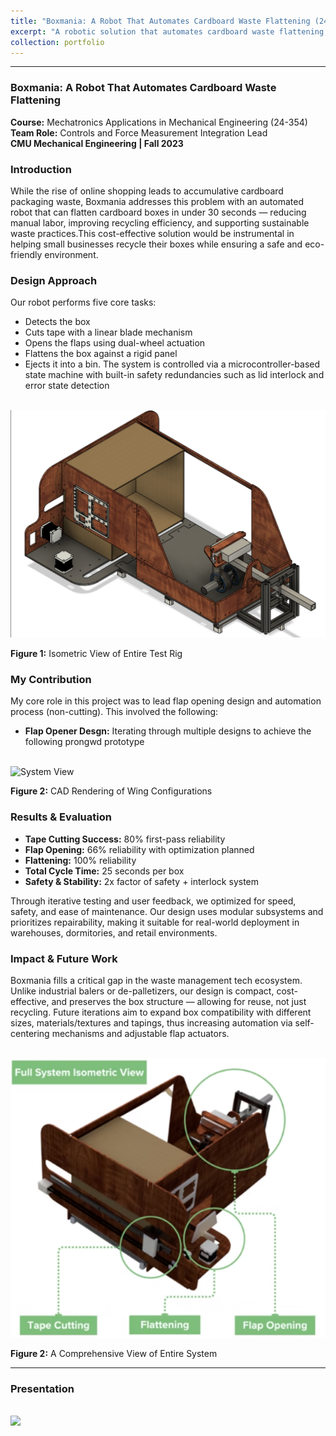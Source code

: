 ```yaml
---
title: "Boxmania: A Robot That Automates Cardboard Waste Flattening (24-354)"
excerpt: "A robotic solution that automates cardboard waste flattening, offering a low-cost, accessible approach to wood bending. <br/><img src='/images/Boxmania.png'>"
collection: portfolio
---
```


---


### Boxmania: A Robot That Automates Cardboard Waste Flattening  
**Course:** Mechatronics Applications in Mechanical Engineering (24-354)  
**Team Role:** Controls and Force Measurement Integration Lead  
**CMU Mechanical Engineering | Fall 2023**

### Introduction  
While the rise of online shopping leads to accumulative cardboard packaging waste, Boxmania addresses this problem with an automated robot that can flatten cardboard boxes in under 30 seconds — reducing manual labor, improving recycling efficiency, and supporting sustainable waste practices.This cost-effective solution would be instrumental in helping small businesses recycle their boxes while ensuring a safe and eco-friendly environment.

### Design Approach  
 Our robot performs five core tasks:

  - Detects the box
  - Cuts tape with a linear blade mechanism
  - Opens the flaps using dual-wheel actuation
  - Flattens the box against a rigid panel
  - Ejects it into a bin. The system is controlled via a microcontroller-based state machine with built-in safety redundancies such as lid interlock and error state detection


<br/><img src='/images/Boxmania_Prototype.png' alt="System View">

**Figure 1:** Isometric View of Entire Test Rig

### My Contribution

My core role in this project was to lead flap opening design and automation process (non-cutting).
This involved the following:

- **Flap Opener Desgn:** Iterating through multiple designs to achieve the following prongwd prototype

<br/><img src='/images/flap' alt="System View">

**Figure 2:** CAD Rendering of Wing Configurations

### Results & Evaluation  
- **Tape Cutting Success:** 80% first-pass reliability
- **Flap Opening:**  66% reliability with optimization planned
- **Flattening:** 100% reliability
- **Total Cycle Time:** 25 seconds per box  
- **Safety & Stability:** 2x factor of safety + interlock system

Through iterative testing and user feedback, we optimized for speed, safety, and ease of maintenance. Our design uses modular subsystems and prioritizes repairability, making it suitable for real-world deployment in warehouses, dormitories, and retail environments.

### Impact & Future Work  
Boxmania fills a critical gap in the waste management tech ecosystem. Unlike industrial balers or de-palletizers, our design is compact, cost-effective, and preserves the box structure — allowing for reuse, not just recycling. Future iterations aim to expand box compatibility with different sizes, materials/textures and tapings, thus increasing automation via self-centering mechanisms and adjustable flap actuators.

<br/><img src='/images/labeleld.png' alt="System View">

**Figure 2:** A Comprehensive View of Entire System



---


### Presentation  
<br/><img src='/images/Poster - BoxMania-1.png'>

